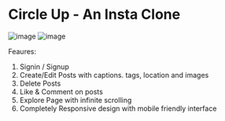 # Circle Up - An Insta Clone

![image](https://github.com/user-attachments/assets/b2f1efa9-230a-46d7-8539-df373dc6e118)
![image](https://github.com/user-attachments/assets/21228426-d0c6-4765-80db-4e1be74fab76)


Feaures: 
1. Signin / Signup
2. Create/Edit Posts with captions. tags, location and images
3. Delete Posts
4. Like & Comment on posts
5. Explore Page with infinite scrolling
6. Completely Responsive design with mobile friendly interface

